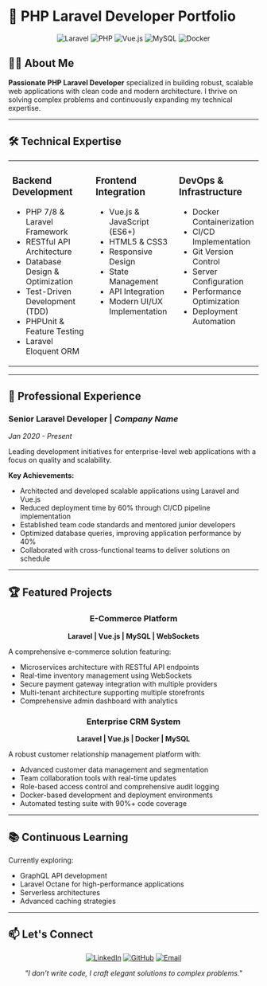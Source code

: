 # 🚀 PHP Laravel Developer Portfolio

<div align="center">
  
  ![Laravel](https://img.shields.io/badge/Laravel-FF2D20?style=for-the-badge&logo=laravel&logoColor=white)
  ![PHP](https://img.shields.io/badge/PHP-777BB4?style=for-the-badge&logo=php&logoColor=white)
  ![Vue.js](https://img.shields.io/badge/Vue.js-4FC08D?style=for-the-badge&logo=vue.js&logoColor=white)
  ![MySQL](https://img.shields.io/badge/MySQL-4479A1?style=for-the-badge&logo=mysql&logoColor=white)
  ![Docker](https://img.shields.io/badge/Docker-2496ED?style=for-the-badge&logo=docker&logoColor=white)
  
</div>

## 👨‍💻 About Me

**Passionate PHP Laravel Developer** specialized in building robust, scalable web applications with clean code and modern architecture. I thrive on solving complex problems and continuously expanding my technical expertise.

---

## 🛠️ Technical Expertise

<table>
  <tr>
    <td valign="top" width="33%">
      <h3>Backend Development</h3>
      <ul>
        <li>PHP 7/8 & Laravel Framework</li>
        <li>RESTful API Architecture</li>
        <li>Database Design & Optimization</li>
        <li>Test-Driven Development (TDD)</li>
        <li>PHPUnit & Feature Testing</li>
        <li>Laravel Eloquent ORM</li>
      </ul>
    </td>
    <td valign="top" width="33%">
      <h3>Frontend Integration</h3>
      <ul>
        <li>Vue.js & JavaScript (ES6+)</li>
        <li>HTML5 & CSS3</li>
        <li>Responsive Design</li>
        <li>State Management</li>
        <li>API Integration</li>
        <li>Modern UI/UX Implementation</li>
      </ul>
    </td>
    <td valign="top" width="33%">
      <h3>DevOps & Infrastructure</h3>
      <ul>
        <li>Docker Containerization</li>
        <li>CI/CD Implementation</li>
        <li>Git Version Control</li>
        <li>Server Configuration</li>
        <li>Performance Optimization</li>
        <li>Deployment Automation</li>
      </ul>
    </td>
  </tr>
</table>

---

## 💼 Professional Experience

### Senior Laravel Developer | *Company Name*
<span>*Jan 2020 - Present*</span>

Leading development initiatives for enterprise-level web applications with a focus on quality and scalability.

**Key Achievements:**
- Architected and developed scalable applications using Laravel and Vue.js
- Reduced deployment time by 60% through CI/CD pipeline implementation
- Established team code standards and mentored junior developers
- Optimized database queries, improving application performance by 40%
- Collaborated with cross-functional teams to deliver solutions on schedule

---

## 🏆 Featured Projects

<div align="center">
  
### E-Commerce Platform
**Laravel | Vue.js | MySQL | WebSockets**

</div>

A comprehensive e-commerce solution featuring:
- Microservices architecture with RESTful API endpoints
- Real-time inventory management using WebSockets
- Secure payment gateway integration with multiple providers
- Multi-tenant architecture supporting multiple storefronts
- Comprehensive admin dashboard with analytics

<div align="center">
  
### Enterprise CRM System
**Laravel | Vue.js | Docker | MySQL**

</div>

A robust customer relationship management platform with:
- Advanced customer data management and segmentation
- Team collaboration tools with real-time updates
- Role-based access control and comprehensive audit logging
- Docker-based development and deployment environments
- Automated testing suite with 90%+ code coverage

---

## 📚 Continuous Learning

Currently exploring:
- GraphQL API development
- Laravel Octane for high-performance applications
- Serverless architectures
- Advanced caching strategies

---

## 📫 Let's Connect

<div align="center">
  
[![LinkedIn](https://img.shields.io/badge/LinkedIn-0077B5?style=for-the-badge&logo=linkedin&logoColor=white)](https://linkedin.com/in/yourusername)
[![GitHub](https://img.shields.io/badge/GitHub-100000?style=for-the-badge&logo=github&logoColor=white)](https://github.com/yourusername)
[![Email](https://img.shields.io/badge/Email-D14836?style=for-the-badge&logo=gmail&logoColor=white)](mailto:your.email@example.com)
  
</div>

<div align="center">
  <i>
    "I don't write code, I craft elegant solutions to complex problems."
  </i>
</div>
